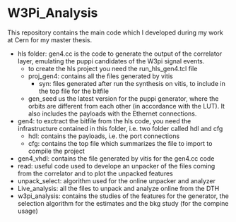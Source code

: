 # W3Pi_Analysis

This repository contains the main code which I developed during my work at Cern for my master thesis.

- hls folder: gen4.cc is the code to generate the output of the correlator layer, emulating the puppi candidates of the W3pi signal events.
    - to create the hls project you need the run_hls_gen4.tcl file
    - proj_gen4: contains all the files generated by vitis
      - syn: files generated after run the synthesis on vitis, to include in the top file for the bitfile
    - gen_seed us the latest version for the puppi generator, where the orbits are different from each other (in accordance with the LUT). It also includes the payloads with the Ethernet connections.
- gen4: to exctract the bitfile from the hls code, you need the infrastructure contained in this folder, i.e. two folder called hdl and cfg
  - hdl: contains the payloads, i.e. the port connections
  - cfg: contains the top file which summarizes the file to import to compile the project
- gen4_vhdl: contains the file generated by vitis for the gen4.cc code
- read: useful code used to develope an unpacker of the files coming from the correlator and to plot the unpacked features
- unpack_select: algorithm used for the online unpacker and analyzer
- Live_analysis: all the files to unpack and analyze online from the DTH
- w3pi_analysis: contains the studies of the features for the generator, the selection algorithm for the estimates and the bkg study (for the compine usage)
